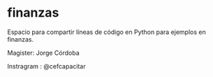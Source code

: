 # finanzas
Espacio para compartir líneas de código en Python para ejemplos en finanzas.

Magister: Jorge Córdoba

Instragram : @cefcapacitar

